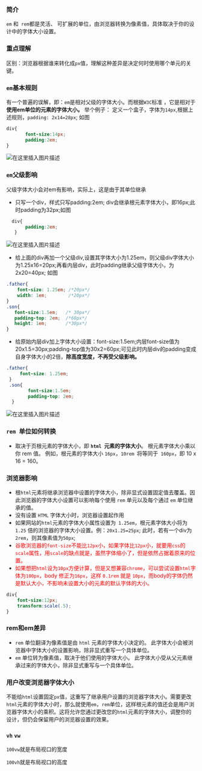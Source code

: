 ### 简介

`em` 和` rem`都是灵活、 可扩展的单位，由浏览器转换为像素值，具体取决于你的设计中的字体大小设置。 

### 重点理解

区别：浏览器根据谁来转化成`px`值，理解这种差异是决定何时使用哪个单元的关键。

### `em`基本规则

 有一个普遍的误解，即：`em`是相对父级的字体大小。而根据`W3C`标准 ，它是相对于**使用em单位的元素的字体大小。**
 举个例子： 定义一个盒子，字体为`14px`,根据上述规则，`padding: 2x14=28px`; 如图

```css   
div{
       font-size:14px;
       padding:2em;
}
```

![在这里插入图片描述](https://img-blog.csdn.net/20181014202748183?watermark/2/text/aHR0cHM6Ly9ibG9nLmNzZG4ubmV0L2dhb3NoYW55YW5nemhpXzE5OTk=/font/5a6L5L2T/fontsize/400/fill/I0JBQkFCMA==/dissolve/70)

### `em`父级影响

父级字体大小会对em有影响，实际上，这是由于其单位继承

- 只写一个div，样式只写padding:2em; div会继承根元素字体大小，即16px;此时padding为32px;如图

```css   
  div{
       padding:2em;
   }
```

   ![在这里插入图片描述](https://img-blog.csdn.net/20181014203744469?watermark/2/text/aHR0cHM6Ly9ibG9nLmNzZG4ubmV0L2dhb3NoYW55YW5nemhpXzE5OTk=/font/5a6L5L2T/fontsize/400/fill/I0JBQkFCMA==/dissolve/70)  

- 给上面的div再加一个父级div,设置其字体大小为1.25em，则父级div字体大小为1.25x16=20px;再看内层div，此时padding继承父级字体大小，为2x20=40px; 如图

```css
.father{           
    font-size: 1.25em; /*20px*/    
    width: 1em;        /*20px*/  
}             
.son{    
   font-size:1.5em;   /* 30px*/                 
   padding-top: 2em;  /*60px*/    
   height: 1em;       /*30px*/  
}  
```

- 给原始内层div加上字体大小设置：font-size:1.5em;内层font-size值为20x1.5=30px;padding-top值为30x2=60px;可见此时内层div的padding变成自身字体大小的2倍，**除高度宽度，不再受父级影响。**

```css
.father{           
     font-size: 1.25em;          
 }            
 .son{   
        font-size:1.5em;                 
        padding-top: 2em;            
  }
```

![在这里插入图片描述](https://img-blog.csdnimg.cn/20181125202151901.png?x-oss-process=image/watermark,type_ZmFuZ3poZW5naGVpdGk,shadow_10,text_aHR0cHM6Ly9ibG9nLmNzZG4ubmV0L2dhb3NoYW55YW5nemhpXzE5OTk=,size_16,color_FFFFFF,t_70)

### `rem `单位如何转换

- 取决于页根元素的字体大小，即 **`html `元素的字体大小**。 根元素字体大小乘以你 rem 值。
  例如，根元素的字体大小 `16px`，`10rem `将等同于` 160px`，即 10 x 16 = 160。

### 浏览器影响

- 根` html `元素将继承浏览器中设置的字体大小，除非显式设置固定值去覆盖。因此浏览器的字体大小设置可以影响每个使用 `rem` 单元以及每个通过 `em` 单位继承的值。
- 没有设置 `HTML` 字体大小时，浏览器设置起作用
- 如果网站的` html `元素的字体大小属性设置为` 1.25em`，根元素字体大小将为 `1.25` 倍的浏览器的字体大小设置。例：`20x1.25=25px`; 此时，若有一个div为`2rem`，则其像素值为`50px`;
- <font color='red'>谷歌浏览器的`font-size`不能比`12px`小，如果字体比`12px`小，就要用`css`的`scale`属性，用`scale`的缺点就是，虽然字体缩小了，但是依然占据着原来的位置。</font>
- <font color='red'>如果想把`html`设为`10px`方便计算，但是又想兼容`chrome`，可以尝试设置`html`字体为`100px`，body 修正为`16px`，这样 `0.1rem` 就是 `10px`，而body的字体仍然是默认大小，不影响未设置大小的元素的默认字体的大小。</font>

```css
div{
	font-size:12px;
	transform:scale(.5);
}
```

### rem和em差异

- `rem` 单位翻译为像素值是由 `html` 元素的字体大小决定的。 此字体大小会被浏览器中字体大小的设置影响，除非显式重写一个具体单位。 
- `em` 单位转为像素值，取决于他们使用的字体大小。 此字体大小受从父元素继承过来的字体大小，除非显式重写与一个具体单位。

### 用户改变浏览器字体大小

不能给`html`设置固定`px`值，这重写了继承用户设置的浏览器字体大小。需要更改` html `元素的字体大小时，那么就使用`em`，`rem`单位，这样根元素的值还会是用户浏览器字体大小的乘积。这将允许您通过更改您的` html `元素的字体大小，调整你的设计，但仍会保留用户的浏览器设置的效果。

### `vh` `vw`

`100vw`就是布局视口的宽度

`100vh`就是布局视口的高度
